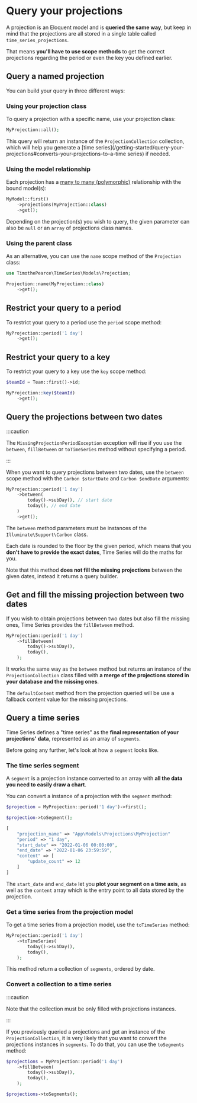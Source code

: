 # Query your projections

A projection is an Eloquent model and is **queried the same way**, but keep in mind that the projections are all stored in a single table called `time_series_projections`.

That means **you'll have to use scope methods** to get the correct projections regarding the period or even the key you defined earlier. 

## Query a named projection

You can build your query in three different ways:

### Using your projection class

To query a projection with a specific name, use your projection class:

```php
MyProjection::all();
```

This query will return an instance of the `ProjectionCollection` collection, which will help you generate a [time series](/getting-started/query-your-projections#converts-your-projections-to-a-time series) if needed.

### Using the model relationship

Each projection has a [many to many (polymorphic)](https://laravel.com/docs/8.x/eloquent-relationships#many-to-many-polymorphic-relations) relationship with the bound model(s):

```php
MyModel::first()
    ->projections(MyProjection::class)
    ->get();
```

Depending on the projection(s) you wish to query, the given parameter can also be `null` or an `array` of projections class names.

### Using the parent class

As an alternative, you can use the `name` scope method of the `Projection` class:

```php
use TimothePearce\TimeSeries\Models\Projection;

Projection::name(MyProjection::class)
    ->get();
```

## Restrict your query to a period

To restrict your query to a period use the `period` scope method:

```php
MyProjection::period('1 day')
    ->get();
```

## Restrict your query to a key

To restrict your query to a key use the `key` scope method:

```php
$teamId = Team::first()->id;

MyProjection::key($teamId)
    ->get();
```

## Query the projections between two dates

:::caution

The `MissingProjectionPeriodException` exception will rise if you use the `between`, `fillBetween` or `toTimeSeries` method without specifying a period.

:::

When you want to query projections between two dates, use the `between` scope method with the `Carbon $startDate` and `Carbon $endDate` arguments:

```php
MyProjection::period('1 day')
    ->between(
        today()->subDay(), // start date
        today(), // end date
    )
    ->get();
```

The `between` method parameters must be instances of the `Illuminate\Support\Carbon` class.

Each date is rounded to the floor by the given period, which means that you **don't have to provide the exact dates**, Time Series will do the maths for you.

Note that this method **does not fill the missing projections** between the given dates, instead it returns a query builder.

## Get and fill the missing projection between two dates

If you wish to obtain projections between two dates but also fill the missing ones, Time Series provides the `fillBetween` method.

```php
MyProjection::period('1 day')
    ->fillBetween(
        today()->subDay(),
        today(),
    );
```

It works the same way as the `between` method but returns an instance of the `ProjectionCollection` class filled with **a merge of the projections stored in your database and the missing ones**.

The `defaultContent` method from the projection queried will be use a fallback content value for the missing projections.

## Query a time series

Time Series defines a "time series" as the **final representation of your projections' data**, represented as an array of `segments`.

Before going any further, let's look at how a `segment` looks like.

### The time series segment

A `segment` is a projection instance converted to an array with **all the data you need to easily draw a chart**.

You can convert a instance of a projection with the `segment` method:

```php
$projection = MyProjection::period('1 day')->first();

$projection->toSegment();

[
    "projection_name" => "App\Models\Projections\MyProjection"
    "period" => "1 day",
    "start_date" => "2022-01-06 00:00:00",
    "end_date" => "2022-01-06 23:59:59",
    "content" => [
        "update_count" => 12
    ]
]
```

The `start_date` and `end_date` let you **plot your segment on a time axis**, as well as the `content` array which is the entry point to all data stored by the projection. 

### Get a time series from the projection model

To get a time series from a projection model, use the `toTimeSeries` method:

```php
MyProjection::period('1 day')
    ->toTimeSeries(
        today()->subDay(),
        today(),
    );
```

This method return a collection of `segments`, ordered by date.

### Convert a collection to a time series

:::caution

Note that the collection must be only filled with projections instances.

:::

If you previously queried a projections and get an instance of the `ProjectionCollection`, it is very likely that you want to convert the projections instances in `segments`.
To do that, you can use the `toSegments` method:

```php
$projections = MyProjection::period('1 day')
    ->fillBetween(
        today()->subDay(),
        today(),
    );

$projections->toSegments();
```